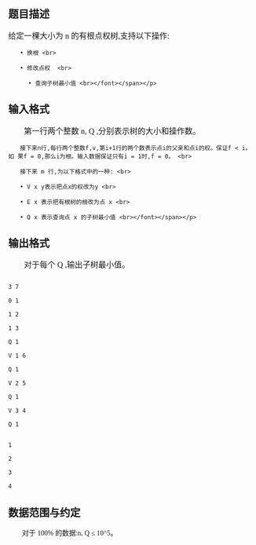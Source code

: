 ## 题目描述

<p><span id="1386076052352S" style="display: none"> </span><span style="font-size: medium"><font face="Times New Roman">给定一棵大小为 n 的有根点权树,支持以下操作: <br>
    　　• 换根 <br>
    　　• 修改点权  <br>
        　• 查询子树最小值 <br></font></span></p>
<p></p>

## 输入格式

<p><span style="font-size: medium"><font face="Times New Roman">　　第一行两个整数 n, Q ,分别表示树的大小和操作数。 <br>
    　　接下来n行,每行两个整数f,v,第i+1行的两个数表示点i的父亲和点i的权。保证f < i。如 果f = 0,那么i为根。输入数据保证只有i = 1时,f = 0。 <br>
    　　接下来 m 行,为以下格式中的一种: <br>
    　　• V x y表示把点x的权改为y <br>
    　　• E x 表示把有根树的根改为点 x <br>
    　　• Q x 表示查询点 x 的子树最小值 <br></font></span></p>
<p><span id="1386076052487E" style="display: none"> </span></p>

## 输出格式

<p><span style="font-size: medium"><font face="Times New Roman">　　对于每个 Q ,输出子树最小值。 <br></font></span></p>
<p align="left"></p>

```input1
3 7
0 1
1 2
1 3
Q 1
V 1 6
Q 1
V 2 5
Q 1
V 3 4
Q 1
```
```output1
1
2
3
4
```
## 数据范围与约定

<p>　　对于 100% 的数据:n, Q ≤ 10^5。<br><br></p>

